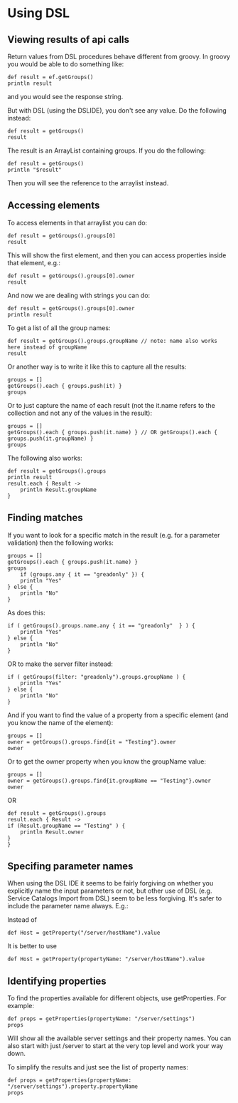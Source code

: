 # Using DSL #

## Viewing results of api calls #

Return values from DSL procedures behave different from groovy.  In groovy you would be able to do something like:

    def result = ef.getGroups()
    println result

and you would see the response string.

But with DSL (using the DSLIDE), you don't see any value.  Do the following instead:

    def result = getGroups()
    result

The result is an ArrayList containing groups.  If you do the following:

    def result = getGroups()
    println "$result"

Then you will see the reference to the arraylist instead.

## Accessing elements ##

To access elements in that arraylist you can do:

    def result = getGroups().groups[0]
    result

This will show the first element, and then you can access properties inside that element, e.g.:

    def result = getGroups().groups[0].owner
    result

And now we are dealing with strings you can do:

    def result = getGroups().groups[0].owner
    println result

To get a list of all the group names:

    def result = getGroups().groups.groupName // note: name also works here instead of groupName
    result

Or another way is to write it like this to capture all the results:

    groups = []
    getGroups().each { groups.push(it) }
    groups

Or to just capture the name of each result (not the it.name refers to the collection and not any of the values in the result):

    groups = []
    getGroups().each { groups.push(it.name) } // OR getGroups().each { groups.push(it.groupName) }
    groups

The following also works:

    def result = getGroups().groups
    println result
    result.each { Result ->
    	println Result.groupName
    }

## Finding matches ##

If you want to look for a specific match in the result (e.g. for a parameter validation) then the following works:

    groups = []
    getGroups().each { groups.push(it.name) }
    groups
        if (groups.any { it == "greadonly" }) {
        println "Yes"
    } else {
        println "No"
    }

As does this:

    if ( getGroups().groups.name.any { it == "greadonly"  } ) {
        println "Yes"
    } else {
        println "No"
    }

OR to make the server filter instead:

    if ( getGroups(filter: "greadonly").groups.groupName ) {
        println "Yes"
    } else {
        println "No"
    }

And if you want to find the value of a property from a specific element (and you know the name of the element):

    groups = []
    owner = getGroups().groups.find{it = "Testing"}.owner
    owner

Or to get the owner property when you know the groupName value:

    groups = []
    owner = getGroups().groups.find{it.groupName == "Testing"}.owner
    owner

OR

    def result = getGroups().groups
    result.each { Result ->
    if (Result.groupName == "Testing" ) {
        println Result.owner
    }
    }

## Specifing parameter names ##

When using the DSL IDE it seems to be fairly forgiving on whether you explicitly name the input parameters or not, but other use of DSL (e.g. Service Catalogs Import from DSL) seem to be less forgiving.  It's safer to include the parameter name always.  E.g.:

Instead of

    def Host = getProperty("/server/hostName").value

It is better to use

    def Host = getProperty(propertyName: "/server/hostName").value

## Identifying properties ##

To find the properties available for different objects, use getProperties.  For example:

    def props = getProperties(propertyName: "/server/settings")
    props

Will show all the available server settings and their property names.   You can also start with just /server to start at the very top level and work your way down.

To simplify the results and just see the list of property names:

    def props = getProperties(propertyName: "/server/settings").property.propertyName
    props